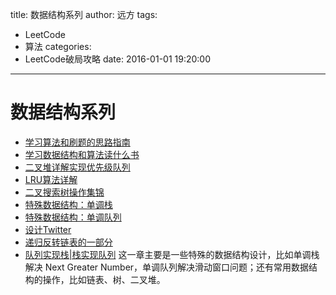 title: 数据结构系列
author: 远方
tags:
  - LeetCode
  - 算法
categories:
  - LeetCode破局攻略
date: 2016-01-01 19:20:00
---
# 数据结构系列
  * [学习算法和刷题的思路指南](/2016/01/01/算法思维系列/学习数据结构和算法的高效方法)
  * [学习数据结构和算法读什么书](/2016/01/01/算法思维系列/为什么推荐算法4)
  * [二叉堆详解实现优先级队列](/2016/01/01/数据结构系列/二叉堆详解实现优先级队列)
  * [LRU算法详解](/2016/01/01/高频面试系列/LRU算法)
  * [二叉搜索树操作集锦](/2016/01/01/数据结构系列/二叉搜索树操作集锦)
  * [特殊数据结构：单调栈](/2016/01/01/数据结构系列/单调栈)
  * [特殊数据结构：单调队列](/2016/01/01/数据结构系列/单调队列)
  * [设计Twitter](/2016/01/01/数据结构系列/设计Twitter)
  * [递归反转链表的一部分](/2016/01/01/数据结构系列/递归反转链表的一部分)
  * [队列实现栈\|栈实现队列](/2016/01/01/数据结构系列/队列实现栈栈实现队列)
这一章主要是一些特殊的数据结构设计，比如单调栈解决 Next Greater Number，单调队列解决滑动窗口问题；还有常用数据结构的操作，比如链表、树、二叉堆。

